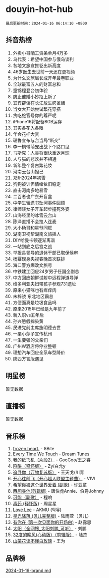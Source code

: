 # douyin-hot-hub

`最后更新时间：2024-01-16 06:14:10 +0800`

## 抖音热榜

1. 外卖小哥晒工资条单月4万多
1. 乌代表：希望中国参与俄乌谈判
1. 各地文旅宣推卷出新高度
1. 46岁医生去世前一天还在更视频
1. 为什么文旅局长成开年最卷职业
1. 全球最富五人的财富总和
1. 童锦程登台初体验
1. 防止催婚小妙招上新了
1. 宜宾辟谣在长江放生鳄雀鳝
1. 当女大开始尝试繁花穿搭
1. 贪吃蛇官号你的尊严呢
1. iPhone16将配备8GB运存
1. 其实各花入各眼
1. 年会花样大赏
1. 瑙鲁宣布与台当局“断交”
1. 李一桐带萌宠出战下个路口见
1. 马斯克：人类将很快重返月球
1. 人与猫的悲欢并不相通
1. 新年整个复古繁花妆
1. 河南云台山妲己
1. 郑州2024年初雪
1. 狗狗被训但情绪依旧稳定
1. 直击河南多地暴雪
1. 二百者也广东开盲盒
1. 中学生留遗书坠河事件回顾
1. 律师谈女子开车起步撞死外婆
1. 山海经里的冰雪云台山
1. 陈泽直播不会拉人连麦
1. 大小杨哥和星爷同框
1. 湖南卫视帮湖南文旅摇人
1. DIY哈曼卡顿逐渐离谱
1. 一站到底之后宫之战
1. 举报县领导的退休干部已取保候审
1. 杨幂现身央视春晚首次联排
1. 海口警方爆改文旅号
1. 中铁建工回应24岁男子任国企副总
1. 中方回应朝鲜试射中远程弹道导弹
1. 维多利亚夫妇带孩子参观731遗址
1. 原来小猫咪也有痒痒肉
1. 朱梓骁 东北地区霸总
1. 方便面真是垃圾食品吗
1. 原来2015年已经是九年前了
1. 新入职vs五年后
1. 孙兴慜假摔染黄
1. 民进党前主席施明德去世
1. 一栗小莎子宣传杭州
1. 一生要强的父亲们
1. 广州W酒店将停业整顿
1. 理想汽车回应全系车型降价
1. 陕西方言版遇见

## 明星榜

暂无数据

## 直播榜

暂无数据

## 音乐榜

1. [frozen heart.](https://sf3-cdn-tos.douyinstatic.com/obj/tos-cn-ve-2774/oIIWJfyjIACZA9zQMtnJ6hQQhFC4vhCupoRBsO) - 8Bite
1. [Every Time We Touch](https://sf3-cdn-tos.douyinstatic.com/obj/tos-cn-ve-2774/ogN6lUKQeBBfEVhIOMikG1CcJjugxk1tztZyhP) - Dream Tunes
1. [我的纸飞机（片段2）](https://sf86-cdn-tos.douyinstatic.com/obj/tos-cn-ve-2774/oM2ZrKcg2CD5AeRB2gkeXOFB1IxAGJdZPazYHf) - GooGoo/王之睿
1. [陷阱（释怀版）](https://sf6-cdn-tos.douyinstatic.com/obj/tos-cn-ve-2774/oE8C21LeZrzKLDFfQYgMzx4GAIHageG5IzayY7) - Zy/白允y
1. [追寻你（万物复苏版）](https://sf6-cdn-tos.douyinstatic.com/obj/tos-cn-ve-2774/oYeAZJsbjIDit9APmBg8u6uDUQnHmoCf3gbo74) - 王天戈/川青
1. [开心往前飞（开心超人联盟主题曲）](https://sf6-cdn-tos.douyinstatic.com/obj/tos-cn-ve-2774/9d8fb7c82cf1421fb93a9fe925275e0a) - VIVI
1. [希望你被这个世界爱着 (副歌)](https://sf3-cdn-tos.douyinstatic.com/obj/tos-cn-ve-2774/oUHCmWQfZlE3QQBKBeD8rCFLpJzPgCpImhsxMt) - 许亚童
1. [西厢寻他(剪辑版)](https://sf3-cdn-tos.douyinstatic.com/obj/tos-cn-ve-2774/oUsAVfAQKlRNxEv5qxvIB8o5qmIWUcXbzJKJhw) - 唐伯虎Annie、伯爵Johnny
1. [可能（副歌）](https://sf86-cdn-tos.douyinstatic.com/obj/tos-cn-ve-2774/cde1731888894259b333569393c2fb51) - 程响
1. [毒药 (释怀版)](https://sf86-cdn-tos.douyinstatic.com/obj/tos-cn-ve-2774/oYILMEAzspdZBIzy4frJNB8ZHPHWAhiwowd4Ad) - 周星星
1. [Love Lee](https://sf86-cdn-tos.douyinstatic.com/obj/tos-cn-ve-2774/o05GbkJGbCBTdDnMtB0fwOYgkeZp23vrWQDQBS) - AKMU (악뮤)
1. [星光降落 (贝儿完整版)](https://sf86-cdn-tos.douyinstatic.com/obj/tos-cn-ve-2774/okwB9hAwyAtsFFkFBzAX1hOOfQuIoMNs0W2Mwr) - 陆雨萱（贝儿）
1. [有你在 (第一次见面你的开场白)](https://sf86-cdn-tos.douyinstatic.com/obj/tos-cn-ve-2774/oAthrQ3ClJBfI57uBoFEgNDYtNCZ0TSYQQfxQ0) - 赵露思
1. [太阳（全网搜_太阳刘鹏_可听）](https://sf86-cdn-tos.douyinstatic.com/obj/tos-cn-ve-2774/ogWbyIQnlBFImVbeDocRdCIYtBHlbJXgfZMvgz) - 刘鹏
1. [32度的晚风(心动版）（剪辑版）](https://sf6-cdn-tos.douyinstatic.com/obj/tos-cn-ve-2774/owNyabsyWdzUulxhoJfK8IBXgp0UMQAHpvGh2B) - 陆杰
1. [山茶花读不懂白玫瑰](https://sf6-cdn-tos.douyinstatic.com/obj/tos-cn-ve-2774/osfn8B7DktrRHEPJgPCfDbw7QDQEkwC16BxZg9) - 王为

## 品牌榜

[2024-01-16-brand.md](2024-01-16-brand.md)
